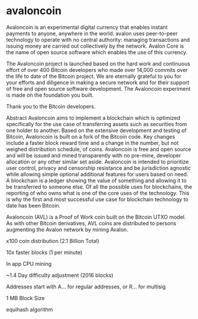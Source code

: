 # avaloncoin
Avaloncoin is an experimental digital currency that enables instant payments to anyone, anywhere in the world. avalon uses peer-to-peer technology to operate with no central authority: managing transactions and issuing money are carried out collectively by the network. Avalon Core is the name of open source software which enables the use of this currency.


The Avaloncoin project is launched based on the hard work and continuous effort of over 400 Bitcoin developers who made over 14,000 commits over the life to date of the Bitcoin project. We are eternally grateful to you for your efforts and diligence in making a secure network and for their support of free and open source software development. The Avaloncoin experiment is made on the foundation you built.

Thank you to the Bitcoin developers.

Abstract Avaloncoin aims to implement a blockchain which is optimized specifically for the use case of transferring assets such as securities from one holder to another. Based on the extensive development and testing of Bitcoin, Avaloncoin is built on a fork of the Bitcoin code. Key changes include a faster block reward time and a change in the number, but not weighed distribution schedule, of coins. Avaloncoin is free and open source and will be issued and mined transparently with no pre-mine, developer allocation or any other similar set aside. Avaloncoin is intended to prioritize user control, privacy and censorship resistance and be jurisdiction agnostic while allowing simple optional additional features for users based on need.
A blockchain is a ledger showing the value of something and allowing it to be transferred to someone else. Of all the possible uses for blockchains, the reporting of who owns what is one of the core uses of the technology. This is why the first and most successful use case for blockchain technology to date has been Bitcoin.


Avaloncoin (AVL) is a Proof of Work coin built on the Bitcoin UTXO model. As with other Bitcoin derivatives, AVL coins are distributed to persons augmenting the Avalon network by mining Avalon.

x100 coin distribution (2.1 Billion Total)

10x faster blocks (1 per minute)

In app CPU mining

~1.4 Day difficulty adjustment (2016 blocks)

Addresses start with A... for regular addresses, or R... for multisig

1 MB Block Size

equihash algorithm
